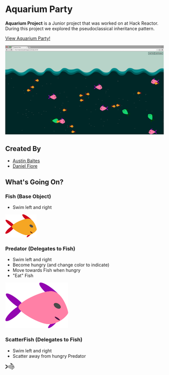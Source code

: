 # Aquarium Party

**Aquarium Project** is a Junior project that was worked on at Hack Reactor. During this project we explored the pseudoclassical inheritance pattern.

[View Aquarium Party!](http://taptapdan.github.io/aquarium-party)

![Screenshot of Aquarium Party](preview.png)

## Created By

* [Austin Baltes](https://github.com/austinba)
* [Daniel Fiore](https://github.com/taptapdan)

## What's Going On?

### Fish (Base Object)

* Swim left and right

<img src="img/fish.png" style="width: 100px;">

### Predator (Delegates to Fish)

* Swim left and right
* Become hungry (and change color to indicate)
* Move towards Fish when hungry
* "Eat" Fish

<img src="img/fish.png" style="width: 200px; -webkit-filter: hue-rotate(300deg); filter: hue-rotate(300deg);">

### ScatterFish (Delegates to Fish)

* Swim left and right
* Scatter away from hungry Predator

<img src="img/fish.png" style="width: 30px; -webkit-filter: grayscale(100%); filter: grayscale(100%)">
